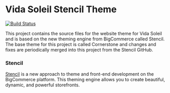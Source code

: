 # Vida Soleil Stencil Theme
[![Build Status](https://travis-ci.org/ringerce/vidasoleil.svg?branch=master)](https://travis-ci.org/ringerce/vidasoleil)

This project contains the source files for the website theme for Vida Soleil and is based on the new theming engine from BigCommerce called Stencil. The base theme for this project is called Cornerstone and changes and fixes are periodically merged into this project from the Stencil GitHub.

### Stencil
[Stencil](https://github.com/bigcommerce/stencil) is a new approach to theme and front-end development on the BigCommerce platform. This theming engine allows you to create beautiful, dynamic, and powerful storefronts.